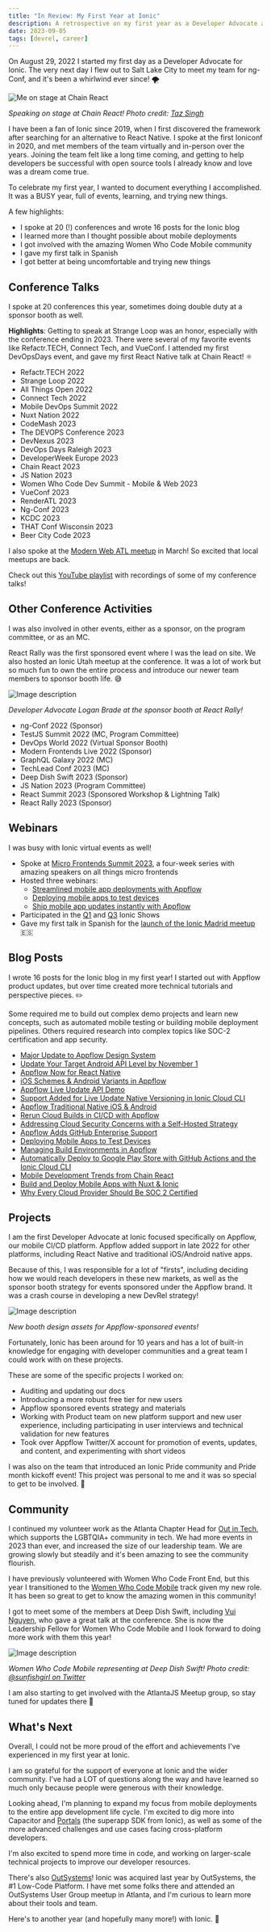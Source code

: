 ```yaml
---
title: "In Review: My First Year at Ionic"
description: A retrospective on my first year as a Developer Advocate at Ionic.
date: 2023-09-05
tags: [devrel, career]
---
```


On August 29, 2022 I started my first day as a Developer Advocate for Ionic. The very next day I flew out to Salt Lake City to meet my team for ng-Conf, and it's been a whirlwind ever since! 🌪️

![Me on stage at Chain React](https://dev-to-uploads.s3.amazonaws.com/uploads/articles/ba27dgmkfn3b83fr8zu1.jpeg)

*Speaking on stage at Chain React! Photo credit: [Taz Singh](https://twitter.com/tazsingh)*

I have been a fan of Ionic since 2019, when I first discovered the framework after searching for an alternative to React Native. I spoke at the first Ioniconf in 2020, and met members of the team virtually and in-person over the years. Joining the team felt like a long time coming, and getting to help developers be successful with open source tools I already know and love was a dream come true.

To celebrate my first year, I wanted to document everything I accomplished. It was a BUSY year, full of events, learning, and trying new things.

A few highlights:

- I spoke at 20 (!) conferences and wrote 16 posts for the Ionic blog
- I learned more than I thought possible about mobile deployments
- I got involved with the amazing Women Who Code Mobile community
- I gave my first talk in Spanish
- I got better at being uncomfortable and trying new things

## Conference Talks

I spoke at 20 conferences this year, sometimes doing double duty at a sponsor booth as well.

**Highlights**: Getting to speak at Strange Loop was an honor, especially with the conference ending in 2023. There were several of my favorite events like Refactr.TECH, Connect Tech, and VueConf. I attended my first DevOpsDays event, and gave my first React Native talk at Chain React! ⚛️

- Refactr.TECH 2022
- Strange Loop 2022
- All Things Open 2022
- Connect Tech 2022
- Mobile DevOps Summit 2022
- Nuxt Nation 2022
- CodeMash 2023
- The DEVOPS Conference 2023
- DevNexus 2023
- DevOps Days Raleigh 2023
- DeveloperWeek Europe 2023
- Chain React 2023
- JS Nation 2023
- Women Who Code Dev Summit - Mobile & Web 2023
- VueConf 2023
- RenderATL 2023
- Ng-Conf 2023
- KCDC 2023
- THAT Conf Wisconsin 2023
- Beer City Code 2023

I also spoke at the [Modern Web ATL meetup](https://www.meetup.com/modernwebatl/events/291027087/) in March! So excited that local meetups are back.

Check out this [YouTube playlist](https://www.youtube.com/playlist?list=PL_FpyqXB68ET0m2rQgQtnz9QsSOeg5cJL) with recordings of some of my conference talks!

## Other Conference Activities

I was also involved in other events, either as a sponsor, on the program committee, or as an MC.

React Rally was the first sponsored event where I was the lead on site. We also hosted an Ionic Utah meetup at the conference. It was a lot of work but so much fun to own the entire process and introduce our newer team members to sponsor booth life. 😅

![Image description](https://dev-to-uploads.s3.amazonaws.com/uploads/articles/x47crj4dzglvyk8osvjg.jpeg)

*Developer Advocate Logan Brade at the sponsor booth at React Rally!*

- ng-Conf 2022 (Sponsor)
- TestJS Summit 2022 (MC, Program Committee)
- DevOps World 2022 (Virtual Sponsor Booth)
- Modern Frontends Live 2022 (Sponsor)
- GraphQL Galaxy 2022 (MC)
- TechLead Conf 2023 (MC)
- Deep Dish Swift 2023 (Sponsor)
- JS Nation 2023 (Program Committee)
- React Summit 2023 (Sponsored Workshop & Lightning Talk)
- React Rally 2023 (Sponsor)

## Webinars

I was busy with Ionic virtual events as well!

- Spoke at [Micro Frontends Summit 2023](https://ionic.io/events/micro-frontends-summit-2023), a four-week series with amazing speakers on all things micro frontends
- Hosted three webinars:
  - [Streamlined mobile app deployments with Appflow](https://ionic.io/resources/webinars/streamlined-mobile-deployments-with-appflow)
  - [Deploying mobile apps to test devices](https://ionic.io/resources/webinars/deploying-mobile-apps-to-test-devices)
  - [Ship mobile app updates instantly with Appflow](https://ionic.io/resources/webinars/ship-mobile-app-updates-instantly-with-appflow)
- Participated in the [Q1](https://ionic.io/events/ionic-show-0323) and [Q3](https://ionic.io/events/ionic-show-0723) Ionic Shows
- Gave my first talk in Spanish for the [launch of the Ionic Madrid meetup](https://www.youtube.com/watch?v=5ENQT6VAlCg) 🇪🇸

## Blog Posts

I wrote 16 posts for the Ionic blog in my first year! I started out with Appflow product updates, but over time created more technical tutorials and perspective pieces. ✏️

Some required me to build out complex demo projects and learn new concepts, such as automated mobile testing or building mobile deployment pipelines. Others required research into complex topics like SOC-2 certification and app security.

- [Major Update to Appflow Design System](https://ionic.io/blog/major-update-to-appflow-design-system)
- [Update Your Target Android API Level by November 1](https://ionic.io/blog/update-your-target-android-api-level-by-november-1)
- [Appflow Now for React Native](https://ionic.io/blog/appflow-now-for-react-native)
- [iOS Schemes & Android Variants in Appflow](https://ionic.io/blog/ios-schemes-android-variants-in-appflow)
- [Appflow Live Update API Demo](https://ionic.io/blog/appflow-live-update-api-demo)
- [Support Added for Live Update Native Versioning in Ionic Cloud CLI](https://ionic.io/blog/support-added-for-live-update-native-versioning-in-ionic-cloud-cli)
- [Appflow Traditional Native iOS & Android](https://ionic.io/blog/appflow-traditional-native-ios-android)
- [Rerun Cloud Builds in CI/CD with Appflow](https://ionic.io/blog/rerun-cloud-builds-in-ci-cd-with-appflow)
- [Addressing Cloud Security Concerns with a Self-Hosted Strategy](https://ionic.io/blog/addressing-cloud-security-concerns-with-a-self-hosted-strategy)
- [Appflow Adds GitHub Enterprise Support](https://ionic.io/blog/appflow-adds-github-enterprise-support)
- [Deploying Mobile Apps to Test Devices](https://ionic.io/blog/deploying-mobile-apps-to-test-devices)
- [Managing Build Environments in Appflow](https://ionic.io/blog/managing-build-environments-in-appflow)
- [Automatically Deploy to Google Play Store with GitHub Actions and the Ionic Cloud CLI](https://ionic.io/blog/automatically-deploy-to-google-play-store-with-github-actions-and-the-ionic-cloud-cli)
- [Mobile Development Trends from Chain React](https://ionic.io/blog/mobile-development-trends-from-chain-react)
- [Build and Deploy Mobile Apps with Nuxt & Ionic](https://ionic.io/blog/build-and-deploy-mobile-apps-with-nuxt-ionic)
- [Why Every Cloud Provider Should Be SOC 2 Certified](https://ionic.io/blog/why-every-cloud-provider-should-be-soc-2-certified)

## Projects

I am the first Developer Advocate at Ionic focused specifically on Appflow, our mobile CI/CD platform. Appflow added support in late 2022 for other platforms, including React Native and traditional iOS/Android native apps.

Because of this, I was responsible for a lot of "firsts", including deciding how we would reach developers in these new markets, as well as the sponsor booth strategy for events sponsored under the Appflow brand. It was a crash course in developing a new DevRel strategy! 

![Image description](https://dev-to-uploads.s3.amazonaws.com/uploads/articles/8s4zsueg8mjanuknuv2c.jpeg)

*New booth design assets for Appflow-sponsored events!*

Fortunately, Ionic has been around for 10 years and has a lot of built-in knowledge for engaging with developer communities and a great team I could work with on these projects.

These are some of the specific projects I worked on:

- Auditing and updating our docs
- Introducing a more robust free tier for new users
- Appflow sponsored events strategy and materials
- Working with Product team on new platform support and new user experience, including participating in user interviews and technical validation for new features
- Took over Appflow Twitter/X account for promotion of events, updates, and content, and experimenting with short videos

I was also on the team that introduced an Ionic Pride community and Pride month kickoff event! This project was personal to me and it was so special to get to be involved. 🌈

## Community

I continued my volunteer work as the Atlanta Chapter Head for [Out in Tech](https://outintech.com/), which supports the LGBTQIA+ community in tech. We had more events in 2023 than ever, and increased the size of our leadership team. We are growing slowly but steadily and it's been amazing to see the community flourish.

I have previously volunteered with Women Who Code Front End, but this year I transitioned to the [Women Who Code Mobile](https://www.womenwhocode.com/network/mobile/) track given my new role. It has been so great to get to know the amazing women in this community! 

I got to meet some of the members at Deep Dish Swift, including [Vui Nguyen](https://twitter.com/sunfishgurl), who gave a great talk at the conference. She is now the Leadership Fellow for Women Who Code Mobile and I look forward to doing more work with them this year!

![Image description](https://dev-to-uploads.s3.amazonaws.com/uploads/articles/wqjnw8840rpegpjnuya7.jpeg)

*Women Who Code Mobile representing at Deep Dish Swift! Photo credit: [@sunfishgirl on Twitter](https://twitter.com/sunfishgurl/status/1652855892365443072/photo/1)*

I am also starting to get involved with the AtlantaJS Meetup group, so stay tuned for updates there 👀

## What's Next

Overall, I could not be more proud of the effort and achievements I've experienced in my first year at Ionic. 

I am so grateful for the support of everyone at Ionic and the wider community. I've had a LOT of questions along the way and have learned so much only because people were generous with their knowledge.

Looking ahead, I'm planning to expand my focus from mobile deployments to the entire app development life cycle. I'm excited to dig more into Capacitor and [Portals](https://ionic.io/portals) (the superapp SDK from Ionic), as well as some of the more advanced challenges and use cases facing cross-platform developers.

I'm also excited to spend more time in code, and working on larger-scale technical projects to improve our developer resources. 

There's also [OutSystems](https://www.outsystems.com/)! Ionic was acquired last year by OutSystems, the #1 Low-Code Platform. I have met some folks there and attended an OutSystems User Group meetup in Atlanta, and I'm curious to learn more about their tools and team.

Here's to another year (and hopefully many more!) with Ionic. 🥳